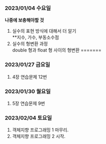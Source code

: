 ### 2023/01/04 수요일

**나중에 보충해야할 것**

1. 실수의 표현 방식에 대해서 더 알기 <br>
   **지수, 가수, 부동소수점
2. 실수의 형변환 과정 <br>
   double 형과 float 형 사이의 형변환
=======
   
### 2023/01/27 금요일

1. 4장 연습문제 12번 

### 2023/01/30 월요일
1. 5장 연습문제 9번

### 2023/02/04 토요일
1. 객체지향 프로그래밍 1 마무리.
2. 객체지향 프로그래밍 2 시작.
